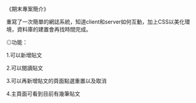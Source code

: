 《期末專案簡介》

重寫了一次簡單的網誌系統，知道client和server如何互動，加上CSS以美化環境，資料庫的建置會再找時間完成。

◎功能：

1.可以新增貼文

2.可以閱讀貼文

3.可以再新增貼文的頁面點選重置以及取消

4.主頁面可看到目前有幾筆貼文

